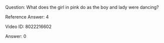 Question: What does the girl in pink do as the boy and lady were dancing?

Reference Answer: 4

Video ID: 8022216602

Answer: 0

